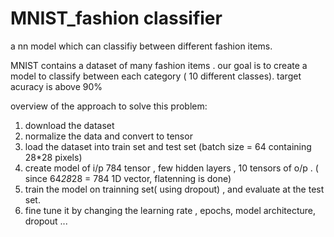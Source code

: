 # MNIST_fashion classifier
 a nn model which can classifiy between different fashion items.
 
 MNIST contains a dataset of many fashion items .
 our goal is to create a model to classify between each category ( 10 different classes).
 target acuracy is above 90%
 
 overview of the approach to solve this problem:
 
 1. download the dataset
 2. normalize the data and convert to tensor
 3. load the dataset into train set and test set (batch size = 64 containing 28*28 pixels)
 4. create model of i/p 784 tensor , few hidden layers , 10 tensors of o/p . ( since 64*28*28 = 784 1D vector, flatenning is done)
 5. train the model on trainning set( using dropout) , and evaluate at the test set.
 6. fine tune it by changing the learning rate , epochs, model architecture, dropout ...
  

